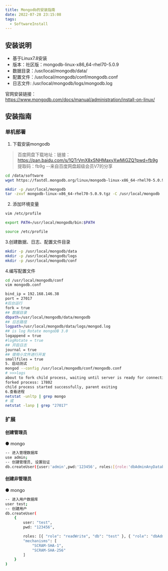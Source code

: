 ```yaml
---
title: Mongodb的安装指南
date: 2022-07-28 23:15:08
tags:
  - SoftwareInstall
---
```

## 安装说明
- 基于Linux7.8安装
- 版本：社区版：mongodb-linux-x86_64-rhel70-5.0.9
- 数据目录：/usr/local/mongodb/data/
- 配置文件：/usr/local/mongodb/conf/mongodb.conf
- 日志文件:  /usr/local/mongodb/logs/mongodb.log

官网安装链接：https://www.mongodb.com/docs/manual/administration/install-on-linux/

## 安装指南
### 单机部署
1. 下载安装mongodb
>百度网盘下载地址：链接：https://pan.baidu.com/s/1QTrVmX8xSNHMaxyXwMiGZQ?pwd=fb9g 
>提取码：fb9g 
>--来自百度网盘超级会员V7的分享

```bash 
cd /data/software
wget https://fastdl.mongodb.org/linux/mongodb-linux-x86_64-rhel70-5.0.9.tgz

mkdir -p /usr/local/mongodb
tar -zxvf mongodb-linux-x86_64-rhel70-5.0.9.tgz -C /usr/local/mongodb
```

2. 添加环境变量
```bash 
vim /etc/profile

export PATH=/usr/local/mongodb/bin:$PATH

source /etc/profile
```

3.创建数据、日志、配置文件目录
```bash
mkdir -p /usr/local/mongodb/data
mkdir -p /usr/local/mongodb/logs
mkdir -p /usr/local/mongodb/conf
```

4.编写配置文件
```bash
cd /usr/local/mongodb/conf
vim mongodb.conf

bind_ip = 192.168.146.38
port = 27017
#后台运行
fork = true
## 数据目录
dbpath=/usr/local/mongodb/data/mongodb
## 日志路径
logpath=/usr/local/mongodb/data/logs/mongod.log
## is log Rotate mongoDB 3.0
logappend = true
#logRotate = true
## 开启日志
journal = true
## 使用小文件进行开发
smallfiles = true
5. 启动测试
mongod --config /usr/local/mongodb/conf/mongodb.conf
# >>>logs
about to fork child process, waiting until server is ready for connections.
forked process: 17802
child process started successfully, parent exiting
6.查看进程
netstat -unltp | grep mongo
# 或
netstat -lanp | grep "27017"
```

### 扩展
#### 创建管理员
● mongo
```bash
-- 进入管理数据库
use admin;
-- 创建管理员, 设置验证
db.createUser({user:'admin',pwd:'123456', roles:[{role:'dbAdminAnyDatabase',db:'admin'},{role:'root',db:'admin'}]})
```
#### 创建非管理员
● mongo
```bash
-- 进入用户数据库
user test;
-- 创建用户
db.createUser(
    {
        user: "test",
        pwd: "123456",

        roles: [{ "role": "readWrite", "db": "test" }, { "role": "dbAdmin", "db": "test" }],
        "mechanisms": [
            "SCRAM-SHA-1",
            "SCRAM-SHA-256"
        ]
    }
)
```